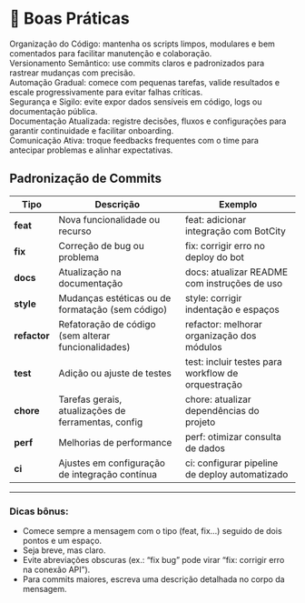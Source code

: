 # 🚀 Boas Práticas

Organização do Código: mantenha os scripts limpos, modulares e bem comentados para facilitar manutenção e colaboração.  
Versionamento Semântico: use commits claros e padronizados para rastrear mudanças com precisão.  
Automação Gradual: comece com pequenas tarefas, valide resultados e escale progressivamente para evitar falhas críticas.  
Segurança e Sigilo: evite expor dados sensíveis em código, logs ou documentação pública.  
Documentação Atualizada: registre decisões, fluxos e configurações para garantir continuidade e facilitar onboarding.  
Comunicação Ativa: troque feedbacks frequentes com o time para antecipar problemas e alinhar expectativas.  

## Padronização de Commits

| Tipo         | Descrição                                   | Exemplo                                      |
|--------------|---------------------------------------------|----------------------------------------------|
| **feat**     | Nova funcionalidade ou recurso               | feat: adicionar integração com BotCity       |
| **fix**      | Correção de bug ou problema                   | fix: corrigir erro no deploy do bot           |
| **docs**     | Atualização na documentação                   | docs: atualizar README com instruções de uso |
| **style**    | Mudanças estéticas ou de formatação (sem código) | style: corrigir indentação e espaços           |
| **refactor** | Refatoração de código (sem alterar funcionalidades) | refactor: melhorar organização dos módulos     |
| **test**     | Adição ou ajuste de testes                     | test: incluir testes para workflow de orquestração |
| **chore**    | Tarefas gerais, atualizações de ferramentas, config | chore: atualizar dependências do projeto      |
| **perf**     | Melhorias de performance                       | perf: otimizar consulta de dados               |
| **ci**       | Ajustes em configuração de integração contínua | ci: configurar pipeline de deploy automatizado |

---

### Dicas bônus:

- Comece sempre a mensagem com o tipo (feat, fix...) seguido de dois pontos e um espaço.
- Seja breve, mas claro.
- Evite abreviações obscuras (ex.: “fix bug” pode virar “fix: corrigir erro na conexão API”).
- Para commits maiores, escreva uma descrição detalhada no corpo da mensagem.
